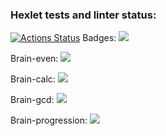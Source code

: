 ### Hexlet tests and linter status:
[![Actions Status](https://github.com/Gfadik/python-project-49/actions/workflows/hexlet-check.yml/badge.svg)](https://github.com/Gfadik/python-project-49/actions)
Badges: <a href="https://codeclimate.com/github/Gfadik/python-project-49/maintainability"><img src="https://api.codeclimate.com/v1/badges/8c797bf12fde323dadf9/maintainability" /></a>

Brain-even: <a href="https://asciinema.org/a/vF9h6IjmhpjQv4Mymg2uxbWyY" target="_blank"><img src="https://asciinema.org/a/vF9h6IjmhpjQv4Mymg2uxbWyY.svg" /></a>

Brain-calc: <a href="https://asciinema.org/a/vF9h6IjmhpjQv4Mymg2uxbWyY" target="_blank"><img src="https://asciinema.org/a/vF9h6IjmhpjQv4Mymg2uxbWyY.svg" /></a>

Brain-gcd:  <a href="https://asciinema.org/a/QGglCrMHG5PBAHYJrbfU2U3nW" target="_blank"><img src="https://asciinema.org/a/QGglCrMHG5PBAHYJrbfU2U3nW.svg" /></a>

Brain-progression:  <a href="https://asciinema.org/a/l0m32LXZfjL9cexSJyduPMiOf" target="_blank"><img src="https://asciinema.org/a/l0m32LXZfjL9cexSJyduPMiOf.svg" /></a>